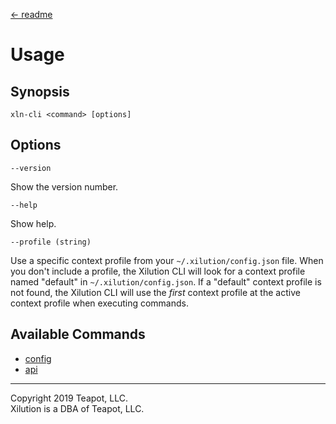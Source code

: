 [<- readme](../README.md)

# Usage

## Synopsis

```
xln-cli <command> [options]
```

## Options

`--version`

Show the version number.

`--help`

Show help.

`--profile (string)`

Use a specific context profile from your `~/.xilution/config.json` file.
When you don't include a profile, the Xilution CLI will look for a context profile named "default" in `~/.xilution/config.json`.
If a "default" context profile is not found, the Xilution CLI will use the _first_ context profile at the active context profile when executing commands.

## Available Commands

* [config](commands/config/index.md)
* [api](commands/api/index.md)

---
Copyright 2019 Teapot, LLC.  
Xilution is a DBA of Teapot, LLC.
